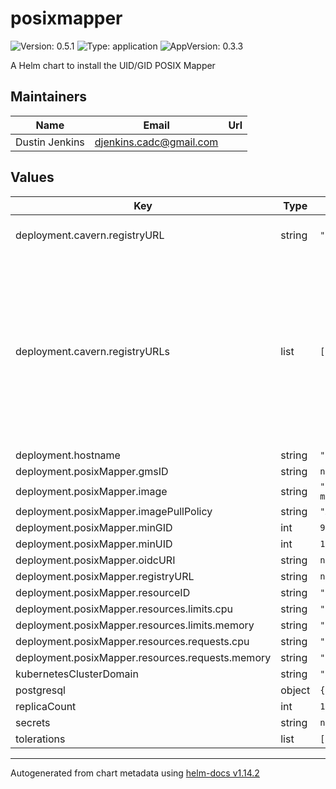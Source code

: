 # posixmapper

![Version: 0.5.1](https://img.shields.io/badge/Version-0.5.1-informational?style=flat-square) ![Type: application](https://img.shields.io/badge/Type-application-informational?style=flat-square) ![AppVersion: 0.3.3](https://img.shields.io/badge/AppVersion-0.3.3-informational?style=flat-square)

A Helm chart to install the UID/GID POSIX Mapper

## Maintainers

| Name | Email | Url |
| ---- | ------ | --- |
| Dustin Jenkins | <djenkins.cadc@gmail.com> |  |

## Values

| Key | Type | Default | Description |
|-----|------|---------|-------------|
| deployment.cavern.registryURL | string | `""` | IVOA Registry locataion |
| deployment.cavern.registryURLs | list | `[]` | Optional array of IVOA Registry locations for resiliency.  This will override (and eventually replace) the single registryURL option. |
| deployment.hostname | string | `"example.org"` |  |
| deployment.posixMapper.gmsID | string | `nil` |  |
| deployment.posixMapper.image | string | `"images.opencadc.org/platform/posix-mapper:0.3.3"` |  |
| deployment.posixMapper.imagePullPolicy | string | `"Always"` |  |
| deployment.posixMapper.minGID | int | `900000` |  |
| deployment.posixMapper.minUID | int | `10000` |  |
| deployment.posixMapper.oidcURI | string | `nil` |  |
| deployment.posixMapper.registryURL | string | `nil` |  |
| deployment.posixMapper.resourceID | string | `"ivo://opencadc.org/posix-mapper"` |  |
| deployment.posixMapper.resources.limits.cpu | string | `"750m"` |  |
| deployment.posixMapper.resources.limits.memory | string | `"1500Mi"` |  |
| deployment.posixMapper.resources.requests.cpu | string | `"500m"` |  |
| deployment.posixMapper.resources.requests.memory | string | `"1Gi"` |  |
| kubernetesClusterDomain | string | `"cluster.local"` |  |
| postgresql | object | `{}` |  |
| replicaCount | int | `1` |  |
| secrets | string | `nil` |  |
| tolerations | list | `[]` |  |

----------------------------------------------
Autogenerated from chart metadata using [helm-docs v1.14.2](https://github.com/norwoodj/helm-docs/releases/v1.14.2)
